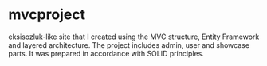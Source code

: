 # mvcproject
eksisozluk-like site that I created using the MVC structure, Entity Framework and layered architecture. The project includes admin, user and showcase parts. It was prepared in accordance with SOLID principles. 
